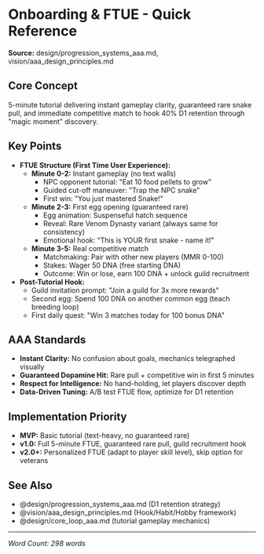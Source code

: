# Onboarding & FTUE - Quick Reference

**Source:** design/progression_systems_aaa.md, vision/aaa_design_principles.md

## Core Concept
5-minute tutorial delivering instant gameplay clarity, guaranteed rare snake pull, and immediate competitive match to hook 40% D1 retention through "magic moment" discovery.

## Key Points
- **FTUE Structure (First Time User Experience):**
  - **Minute 0-2:** Instant gameplay (no text walls)
    - NPC opponent tutorial: "Eat 10 food pellets to grow"
    - Guided cut-off maneuver: "Trap the NPC snake"
    - First win: "You just mastered Snake!"
  - **Minute 2-3:** First egg opening (guaranteed rare)
    - Egg animation: Suspenseful hatch sequence
    - Reveal: Rare Venom Dynasty variant (always same for consistency)
    - Emotional hook: "This is YOUR first snake - name it!"
  - **Minute 3-5:** Real competitive match
    - Matchmaking: Pair with other new players (MMR 0-100)
    - Stakes: Wager 50 DNA (free starting DNA)
    - Outcome: Win or lose, earn 100 DNA + unlock guild recruitment
- **Post-Tutorial Hook:**
  - Guild invitation prompt: "Join a guild for 3x more rewards"
  - Second egg: Spend 100 DNA on another common egg (teach breeding loop)
  - First daily quest: "Win 3 matches today for 100 bonus DNA"

## AAA Standards
- **Instant Clarity:** No confusion about goals, mechanics telegraphed visually
- **Guaranteed Dopamine Hit:** Rare pull + competitive win in first 5 minutes
- **Respect for Intelligence:** No hand-holding, let players discover depth
- **Data-Driven Tuning:** A/B test FTUE flow, optimize for D1 retention

## Implementation Priority
- **MVP:** Basic tutorial (text-heavy, no guaranteed rare)
- **v1.0:** Full 5-minute FTUE, guaranteed rare pull, guild recruitment hook
- **v2.0+:** Personalized FTUE (adapt to player skill level), skip option for veterans

## See Also
- @design/progression_systems_aaa.md (D1 retention strategy)
- @vision/aaa_design_principles.md (Hook/Habit/Hobby framework)
- @design/core_loop_aaa.md (tutorial gameplay mechanics)

---

*Word Count: 298 words*
